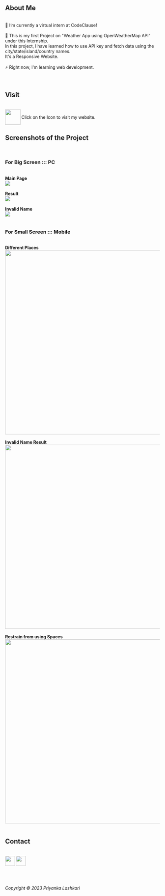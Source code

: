 
## About Me
<br> 
🔭 I’m currently a virtual intern at CodeClause! <br><br>
🚀 This is my first Project on "Weather App using OpenWeatherMap API" under this Internship. <br> In this project, I have learned how to use API key and fetch data using the city/state/island/country names. <br>It's a Responsive Website. <br><br>
⚡ Right now, I'm learning web development. <br>
<br><br>

## Visit 
<br>
<a href="https://pia-lashkari.github.io/CodeClause-WeatherApp/">
<img align="left" src="https://github.com/pia-lashkari/CodeClause-WeatherApp/assets/139000789/bb5b4fa9-f891-474a-b850-76eeebab843b" height=50px>
</a>
<br> Click on the Icon to visit my website.
<br><br>

## Screenshots of the Project 
<br> 

### For Big Screen ::: PC

<br><b>Main Page</b><br>
<img src="https://github.com/pia-lashkari/CodeClause-WeatherApp/assets/139000789/2e5af22d-b4a4-4aab-a4bf-3994aafc8736">
<br><br>
<b>Result</b><br>
<img src="https://github.com/pia-lashkari/CodeClause-WeatherApp/assets/139000789/4b4c1c01-5af2-4eb7-b78a-0803efd3a527">
<br><br>
<b>Invalid Name</b><br>
<img src="https://github.com/pia-lashkari/CodeClause-WeatherApp/assets/139000789/91bbd2a7-4365-406d-8b4d-e0f5347f4f3b">
<br><br>

### For Small Screen ::: Mobile

<br><b>Different Places</b><br>
<img src="https://github.com/pia-lashkari/CodeClause-WeatherApp/assets/139000789/d347391c-70b6-4977-930c-2a9c14419a7e" height=600px>
<br><br>
<b>Invalid Name Result</b><br>
<img src="https://github.com/pia-lashkari/CodeClause-WeatherApp/assets/139000789/8a590218-f863-4a29-885c-fad9900a3765" height=600px>
<br><br>
<b> Restrain from using Spaces</b><br>
<img src="https://github.com/pia-lashkari/CodeClause-WeatherApp/assets/139000789/a99b2832-2421-41c2-8461-63f6389ae88e" height=600px>
<br><br>

## Contact 
<br>
<a href="https://www.instagram.com/pialashkari/">
<img align="left" src="https://github.com/pia-lashkari/CodeClause-WeatherApp/assets/139000789/7f62451e-f91c-4b5b-ab16-d4642bc8f380" height=32px>
</a>

<a href="https://www.linkedin.com/in/pialashkari/">
<img align="left" src="https://github.com/pia-lashkari/CodeClause-WeatherApp/assets/139000789/d4f83a6e-eea0-45d5-8998-c78cfc4d2a7e" height=32px>
</a>


<br><br><br><br>

<i> Copyright &copy; 2023 Priyanka Lashkari </i>


 
